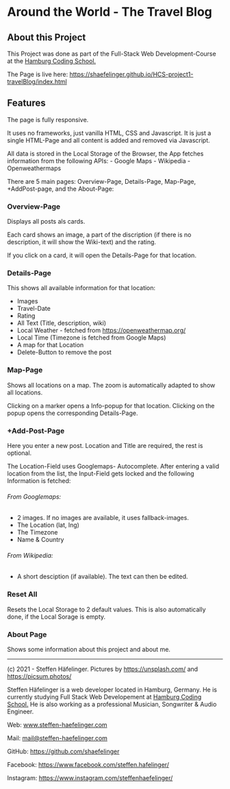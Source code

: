 # Around the World - The Travel Blog



## About this Project

This Project was done as part of the Full-Stack Web Development-Course at the [Hamburg Coding School.](https://hamburgcodingschool.com/)

The Page is live here: https://shaefelinger.github.io/HCS-project1-travelBlog/index.html

## Features

The page is fully responsive.  

It uses no frameworks, just vanilla HTML, CSS and Javascript. It is just a single HTML-Page and all content is added and removed via Javascript.

All data is stored in the Local Storage of the Browser, the App fetches information from the following APIs:
\- Google Maps
\- Wikipedia
\- Openweathermaps

There are 5 main pages: Overview-Page, Details-Page, Map-Page, +AddPost-page, and the About-Page: 

### Overview-Page

Displays all posts als cards.

Each card shows an image, a part of the discription (if there is no description, it will show the Wiki-text) and the rating.

If you click on a card, it will open the Details-Page for that location.

### Details-Page

This shows all available information for that location:

- Images
- Travel-Date
- Rating
- All Text (Title, description, wiki)
- Local Weather - fetched from https://openweathermap.org/
- Local Time (Timezone is fetched from Google Maps)
- A map for that Location
- Delete-Button to remove the post

### Map-Page

Shows all locations on a map. The zoom is automatically adapted to show all locations.

Clicking on a marker opens a Info-popup for that location. Clicking on the popup opens the corresponding Details-Page. 

### +Add-Post-Page

Here you enter a new post. Location and Title are required, the rest is optional. 

The Location-Field uses Googlemaps- Autocomplete.  After entering a valid location from the list, the Input-Field gets locked and the following Information is fetched:

###### From Googlemaps:

- 2 images. If no images are available, it uses fallback-images. 
- The Location (lat, lng)
- The Timezone
- Name & Country

###### From Wikipedia:

- A short desciption  (if available). The text can then be edited.

### Reset All

Resets the Local Storage to 2 default values. This is also automatically done, if the Local Sorage is empty.

### About Page

Shows some information about this project and about me.

------

(c) 2021 - Steffen Häfelinger. Pictures by https://unsplash.com/ and https://picsum.photos/  

Steffen Häfelinger is a web developer located in Hamburg, Germany. He is currently studying Full Stack Web Developement at [Hamburg Coding School.](https://hamburgcodingschool.com/) He is also working as a professional Musician, Songwriter & Audio Engineer.

Web: www.steffen-haefelinger.com

Mail: mail@steffen-haefelinger.com

GitHub: https://github.com/shaefelinger

Facebook: https://www.facebook.com/steffen.hafelinger/

Instagram: https://www.instagram.com/steffenhaefelinger/



